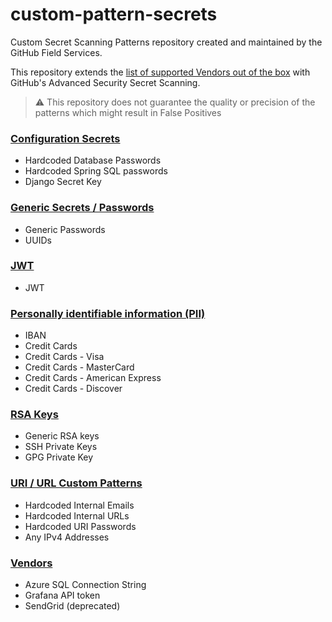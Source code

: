 # custom-pattern-secrets

Custom Secret Scanning Patterns repository created and maintained by the GitHub Field Services.

This repository extends the [list of supported Vendors out of the box](https://docs.github.com/en/enterprise-cloud@latest/code-security/secret-scanning/secret-scanning-patterns) with GitHub's Advanced Security Secret Scanning.

> :warning: This repository does not guarantee the quality or precision of the patterns which might result in False Positives


### [Configuration Secrets](./configs)

- Hardcoded Database Passwords
- Hardcoded Spring SQL passwords
- Django Secret Key


### [Generic Secrets / Passwords](./generic)

- Generic Passwords
- UUIDs


### [JWT](./jwt)

- JWT


### [Personally identifiable information (PII)](./pii)

- IBAN
- Credit Cards
- Credit Cards - Visa
- Credit Cards - MasterCard
- Credit Cards - American Express
- Credit Cards - Discover


### [RSA Keys](./rsa)

- Generic RSA keys
- SSH Private Keys
- GPG Private Key


### [URI / URL Custom Patterns](./uri)

- Hardcoded Internal Emails
- Hardcoded Internal URLs
- Hardcoded URI Passwords
- Any IPv4 Addresses


### [Vendors](./vendors)

- Azure SQL Connection String
- Grafana API token
- SendGrid (deprecated)
